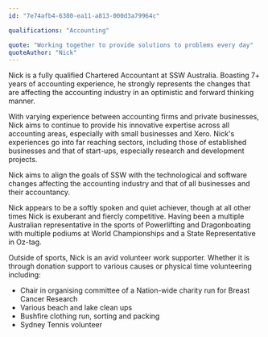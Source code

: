 ```yaml
---
id: "7e74afb4-6380-ea11-a813-000d3a79964c"

qualifications: "Accounting"

quote: "Working together to provide solutions to problems every day"
quoteAuthor: "Nick"
---
```


[Editing your profile]: https://github.com/SSWConsulting/People/wiki/3.-Editing-your-profile

Nick is a fully qualified Chartered Accountant at SSW Australia. Boasting 7+ years of accounting experience, he strongly represents the changes that are affecting the accounting industry in an optimistic and forward thinking manner. 

With varying experience between accounting firms and private businesses, Nick aims to continue to provide his innovative expertise across all accounting areas, especially with small businesses and Xero. Nick's experiences go into far reaching sectors, including those of established businesses and that of start-ups, especially research and development projects.

Nick aims to align the goals of SSW with the technological and software changes affecting the accounting industry and that of all businesses and their accountancy.

Nick appears to be a softly spoken and quiet achiever, though at all other times Nick is exuberant and fiercly competitive. Having been a multiple Australian representative in the sports of Powerlifting and Dragonboating with multiple podiums at World Championships and a State Representative in Oz-tag. 

Outside of sports, Nick is an avid volunteer work supporter. Whether it is through donation support to various causes or physical time volunteering including:
- Chair in organising committee of a Nation-wide charity run for Breast Cancer Research
- Various beach and lake clean ups
- Bushfire clothing run, sorting and packing
- Sydney Tennis volunteer
